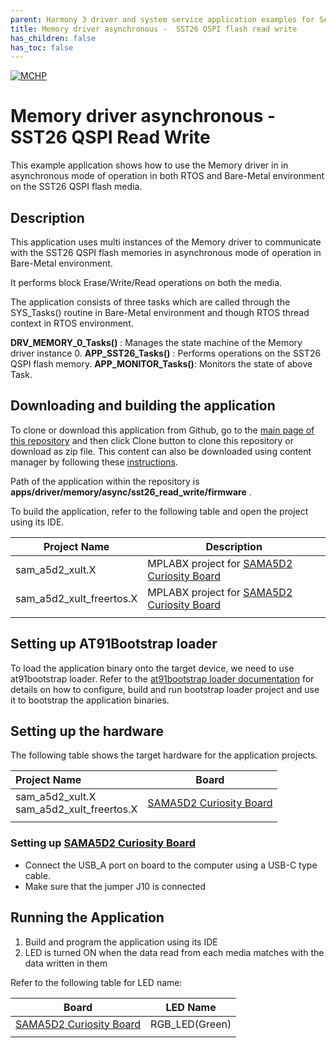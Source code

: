```yaml
---
parent: Harmony 3 driver and system service application examples for SAM A5D2 family
title: Memory driver asynchronous -  SST26 QSPI flash read write 
has_children: false
has_toc: false
---
```


[![MCHP](https://www.microchip.com/ResourcePackages/Microchip/assets/dist/images/logo.png)](https://www.microchip.com)

# Memory driver asynchronous -  SST26 QSPI Read Write

This example application shows how to use the Memory driver in in asynchronous mode of operation in both RTOS and Bare-Metal environment on the SST26 QSPI flash media.

## Description

This application uses multi instances of the Memory driver to communicate with the SST26 QSPI flash memories in asynchronous mode of operation in Bare-Metal environment.

It performs block Erase/Write/Read operations on both the media.

The application consists of three tasks which are called through the SYS_Tasks() routine in Bare-Metal environment and though RTOS thread context in RTOS environment.

**DRV_MEMORY_0_Tasks()** : Manages the state machine of the Memory driver instance 0.
**APP_SST26_Tasks()** : Performs operations on the SST26 QSPI flash memory.
**APP_MONITOR_Tasks()**: Monitors the state of above Task.

## Downloading and building the application

To clone or download this application from Github, go to the [main page of this repository](https://github.com/Microchip-MPLAB-Harmony/core_apps_sam_a5d2) and then click Clone button to clone this repository or download as zip file.
This content can also be downloaded using content manager by following these [instructions](https://github.com/Microchip-MPLAB-Harmony/contentmanager/wiki).

Path of the application within the repository is **apps/driver/memory/async/sst26_read_write/firmware** .

To build the application, refer to the following table and open the project using its IDE.

| Project Name      | Description                                    |
| ----------------- | ---------------------------------------------- |
| sam_a5d2_xult.X | MPLABX project for [SAMA5D2 Curiosity Board](https://www.microchip.com/en-us/development-tool/EV07R15A) | 
| sam_a5d2_xult_freertos.X | MPLABX project for [SAMA5D2 Curiosity Board](https://www.microchip.com/en-us/development-tool/EV07R15A) |
|||

## Setting up AT91Bootstrap loader

To load the application binary onto the target device, we need to use at91bootstrap loader. Refer to the [at91bootstrap loader documentation](../../../../docs/readme_bootstrap.md) for details on how to configure, build and run bootstrap loader project and use it to bootstrap the application binaries.

## Setting up the hardware

The following table shows the target hardware for the application projects.

| Project Name| Board|
|:---------|:---------:|
| sam_a5d2_xult.X <br> sam_a5d2_xult_freertos.X | [SAMA5D2 Curiosity Board](https://www.microchip.com/en-us/development-tool/EV07R15A) |
|||

### Setting up [SAMA5D2 Curiosity Board](https://www.microchip.com/en-us/development-tool/EV07R15A)

- Connect the USB_A port on board to the computer using a USB-C type cable.
- Make sure that the jumper J10 is connected 

## Running the Application

1. Build and program the application using its IDE
2. LED is turned ON when the data read from each media matches with the data written in them

Refer to the following table for LED name:

| Board | LED Name |
| ----- | -------- |
|  [SAMA5D2 Curiosity Board](https://www.microchip.com/en-us/development-tool/EV07R15A)  | RGB_LED(Green) |
|||
